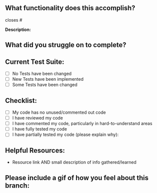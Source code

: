 ## What functionality does this accomplish?
closes #

**Description:**


## What did you struggle on to complete?


## Current Test Suite:
- [ ] No Tests have been changed
- [ ] New Tests have been implemented
- [ ] Some Tests have been changed

## Checklist:
- [ ] My code has no unused/commented out code
- [ ] I have reviewed my code
- [ ] I have commented my code, particularly in hard-to-understand areas
- [ ] I have fully tested my code
- [ ] I have partially tested my code (please explain why):

## Helpful Resources:
* Resource link AND small description of info gathered/learned

## Please include a gif of how you feel about this branch:
